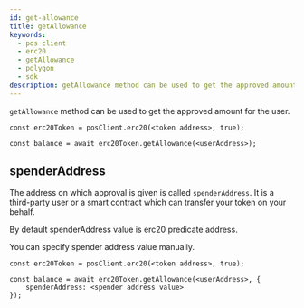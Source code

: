 ```yaml
---
id: get-allowance
title: getAllowance
keywords:
  - pos client
  - erc20
  - getAllowance
  - polygon
  - sdk
description: getAllowance method can be used to get the approved amount for the user.
---
```


`getAllowance` method can be used to get the approved amount for the user.

```
const erc20Token = posClient.erc20(<token address>, true);

const balance = await erc20Token.getAllowance(<userAddress>);
```

## spenderAddress

The address on which approval is given is called `spenderAddress`. It is a third-party user or a smart contract which can transfer your token on your behalf.

By default spenderAddress value is erc20 predicate address.

You can specify spender address value manually.

```
const erc20Token = posClient.erc20(<token address>, true);

const balance = await erc20Token.getAllowance(<userAddress>, {
    spenderAddress: <spender address value>
});
```
